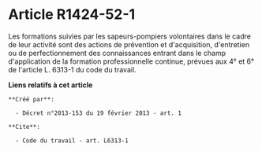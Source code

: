 # Article R1424-52-1

Les formations suivies par les sapeurs-pompiers volontaires dans le cadre de leur activité sont des actions de prévention et
d'acquisition, d'entretien ou de perfectionnement des connaissances entrant dans le champ d'application de la formation
professionnelle continue, prévues aux 4° et 6° de l'article L. 6313-1 du code du travail.

**Liens relatifs à cet article**

	**Créé par**:

	  - Décret n°2013-153 du 19 février 2013 - art. 1

	**Cite**:

	  - Code du travail - art. L6313-1
